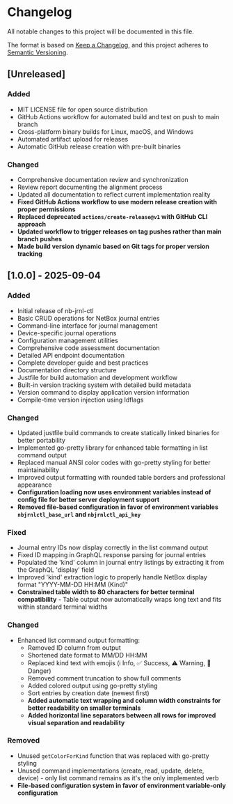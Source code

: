 # Changelog

All notable changes to this project will be documented in this file.

The format is based on [Keep a Changelog](https://keepachangelog.com/en/1.0.0/),
and this project adheres to [Semantic Versioning](https://semver.org/spec/v2.0.0.html).

## [Unreleased]

### Added
- MIT LICENSE file for open source distribution
- GitHub Actions workflow for automated build and test on push to main branch
- Cross-platform binary builds for Linux, macOS, and Windows
- Automated artifact upload for releases
- Automatic GitHub release creation with pre-built binaries

### Changed
- Comprehensive documentation review and synchronization
- Review report documenting the alignment process
- Updated all documentation to reflect current implementation reality
- **Fixed GitHub Actions workflow to use modern release creation with proper permissions**
- **Replaced deprecated `actions/create-release@v1` with GitHub CLI approach**
- **Updated workflow to trigger releases on tag pushes rather than main branch pushes**
- **Made build version dynamic based on Git tags for proper version tracking**

## [1.0.0] - 2025-09-04

### Added
- Initial release of nb-jrnl-ctl
- Basic CRUD operations for NetBox journal entries
- Command-line interface for journal management
- Device-specific journal operations
- Configuration management utilities
- Comprehensive code assessment documentation
- Detailed API endpoint documentation
- Complete developer guide and best practices
- Documentation directory structure
- Justfile for build automation and development workflow
- Built-in version tracking system with detailed build metadata
- Version command to display application version information
- Compile-time version injection using ldflags

### Changed
- Updated justfile build commands to create statically linked binaries for better portability
- Implemented go-pretty library for enhanced table formatting in list command output
- Replaced manual ANSI color codes with go-pretty styling for better maintainability
- Improved output formatting with rounded table borders and professional appearance
- **Configuration loading now uses environment variables instead of config file for better server deployment support**
- **Removed file-based configuration in favor of environment variables `nbjrnlctl_base_url` and `nbjrnlctl_api_key`**

### Fixed
- Journal entry IDs now display correctly in the list command output
- Fixed ID mapping in GraphQL response parsing for journal entries
- Populated the 'kind' column in journal entry listings by extracting it from the GraphQL 'display' field
- Improved 'kind' extraction logic to properly handle NetBox display format "YYYY-MM-DD HH:MM (Kind)"
- **Constrained table width to 80 characters for better terminal compatibility** - Table output now automatically wraps long text and fits within standard terminal widths

### Changed
- Enhanced list command output formatting:
  - Removed ID column from output
  - Shortened date format to MM/DD HH:MM
  - Replaced kind text with emojis (ℹ️ Info, ✅ Success, ⚠️ Warning, 🚨 Danger)
  - Removed comment truncation to show full comments
  - Added colored output using go-pretty styling
  - Sort entries by creation date (newest first)
  - **Added automatic text wrapping and column width constraints for better readability on smaller terminals**
  - **Added horizontal line separators between all rows for improved visual separation and readability**

### Removed
- Unused `getColorForKind` function that was replaced with go-pretty styling
- Unused command implementations (create, read, update, delete, device) - only list command remains as it's the only implemented verb
- **File-based configuration system in favor of environment variable-only configuration**
